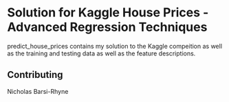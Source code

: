 # Solution for Kaggle House Prices - Advanced Regression Techniques

predict_house_prices contains my solution to the Kaggle compeition as well as the training and testing data as well as the feature descriptions.


## Contributing

Nicholas Barsi-Rhyne
